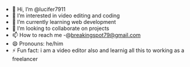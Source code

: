 - 👋 Hi, I’m @lucifer7911
- 👀 I’m interested in video editing and coding
- 🌱 I’m currently learning  web development
- 💞️ I’m looking to collaborate on projects
- 📫 How to reach me -@breakingspot79@gmail.com
- 😄 Pronouns: he/him
- ⚡ Fun fact: i am a video editor also and learnig all this to working as a freelancer

<!---
lucifer7911/lucifer7911 is a ✨ special ✨ repository because its `README.md` (this file) appears on your GitHub profile.
You can click the Preview link to take a look at your changes.
--->
